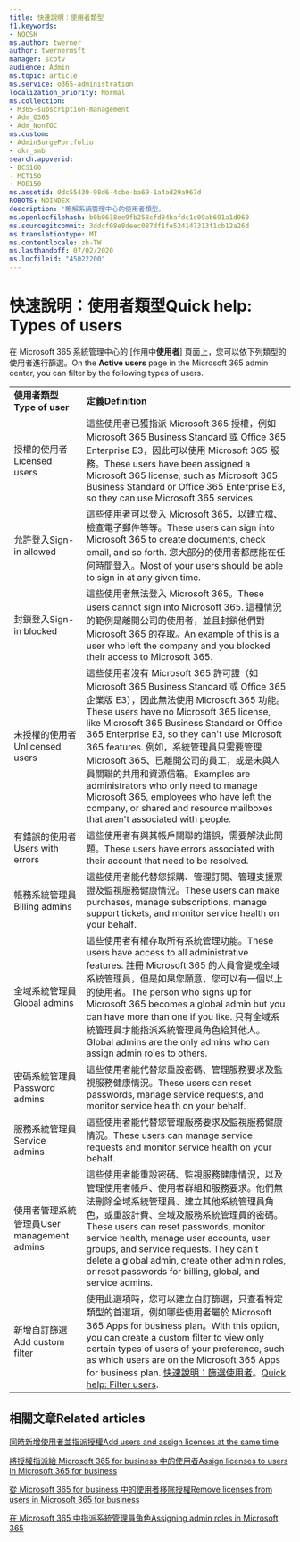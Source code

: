 ```yaml
---
title: 快速說明：使用者類型
f1.keywords:
- NOCSH
ms.author: twerner
author: twernermsft
manager: scotv
audience: Admin
ms.topic: article
ms.service: o365-administration
localization_priority: Normal
ms.collection:
- M365-subscription-management
- Adm_O365
- Adm_NonTOC
ms.custom:
- AdminSurgePortfolio
- okr_smb
search.appverid:
- BCS160
- MET150
- MOE150
ms.assetid: 0dc55430-98d6-4cbe-ba69-1a4ad29a967d
ROBOTS: NOINDEX
description: '瞭解系統管理中心的使用者類型。 '
ms.openlocfilehash: b0b0638ee9fb258cfd84bafdc1c09ab691a1d060
ms.sourcegitcommit: 3ddcf08e8deec087df1fe524147313f1cb12a26d
ms.translationtype: MT
ms.contentlocale: zh-TW
ms.lasthandoff: 07/02/2020
ms.locfileid: "45022200"
---
```

# <a name="quick-help-types-of-users"></a><span data-ttu-id="e24eb-103">快速說明：使用者類型</span><span class="sxs-lookup"><span data-stu-id="e24eb-103">Quick help: Types of users</span></span>

<span data-ttu-id="e24eb-104">在 Microsoft 365 系統管理中心的 [作用中**使用者**] 頁面上，您可以依下列類型的使用者進行篩選。</span><span class="sxs-lookup"><span data-stu-id="e24eb-104">On the **Active users** page in the Microsoft 365 admin center, you can filter by the following types of users.</span></span> 
  
|||
|:-----|:-----|
|<span data-ttu-id="e24eb-105">**使用者類型**</span><span class="sxs-lookup"><span data-stu-id="e24eb-105">**Type of user**</span></span> <br/> |<span data-ttu-id="e24eb-106">**定義**</span><span class="sxs-lookup"><span data-stu-id="e24eb-106">**Definition**</span></span> <br/> |
|<span data-ttu-id="e24eb-107">授權的使用者</span><span class="sxs-lookup"><span data-stu-id="e24eb-107">Licensed users</span></span>  <br/> |<span data-ttu-id="e24eb-108">這些使用者已獲指派 Microsoft 365 授權，例如 Microsoft 365 Business Standard 或 Office 365 Enterprise E3，因此可以使用 Microsoft 365 服務。</span><span class="sxs-lookup"><span data-stu-id="e24eb-108">These users have been assigned a Microsoft 365 license, such as Microsoft 365 Business Standard or Office 365 Enterprise E3, so they can use Microsoft 365 services.</span></span>  <br/> |
|<span data-ttu-id="e24eb-109">允許登入</span><span class="sxs-lookup"><span data-stu-id="e24eb-109">Sign-in allowed</span></span>  <br/> |<span data-ttu-id="e24eb-110">這些使用者可以登入 Microsoft 365，以建立檔、檢查電子郵件等等。</span><span class="sxs-lookup"><span data-stu-id="e24eb-110">These users can sign into Microsoft 365 to create documents, check email, and so forth.</span></span> <span data-ttu-id="e24eb-111">您大部分的使用者都應能在任何時間登入。</span><span class="sxs-lookup"><span data-stu-id="e24eb-111">Most of your users should be able to sign in at any given time.</span></span>  <br/> |
|<span data-ttu-id="e24eb-112">封鎖登入</span><span class="sxs-lookup"><span data-stu-id="e24eb-112">Sign-in blocked</span></span>  <br/> |<span data-ttu-id="e24eb-113">這些使用者無法登入 Microsoft 365。</span><span class="sxs-lookup"><span data-stu-id="e24eb-113">These users cannot sign into Microsoft 365.</span></span> <span data-ttu-id="e24eb-114">這種情況的範例是離開公司的使用者，並且封鎖他們對 Microsoft 365 的存取。</span><span class="sxs-lookup"><span data-stu-id="e24eb-114">An example of this is a user who left the company and you blocked their access to Microsoft 365.</span></span>  <br/> |
|<span data-ttu-id="e24eb-115">未授權的使用者</span><span class="sxs-lookup"><span data-stu-id="e24eb-115">Unlicensed users</span></span>  <br/> |<span data-ttu-id="e24eb-116">這些使用者沒有 Microsoft 365 許可證（如 Microsoft 365 Business Standard 或 Office 365 企業版 E3），因此無法使用 Microsoft 365 功能。</span><span class="sxs-lookup"><span data-stu-id="e24eb-116">These users have no Microsoft 365 license, like Microsoft 365 Business Standard or Office 365 Enterprise E3, so they can't use Microsoft 365 features.</span></span> <span data-ttu-id="e24eb-117">例如，系統管理員只需要管理 Microsoft 365、已離開公司的員工，或是未與人員關聯的共用和資源信箱。</span><span class="sxs-lookup"><span data-stu-id="e24eb-117">Examples are administrators who only need to manage Microsoft 365, employees who have left the company, or shared and resource mailboxes that aren't associated with people.</span></span>  <br/> |
|<span data-ttu-id="e24eb-118">有錯誤的使用者</span><span class="sxs-lookup"><span data-stu-id="e24eb-118">Users with errors</span></span>  <br/> |<span data-ttu-id="e24eb-119">這些使用者有與其帳戶關聯的錯誤，需要解決此問題。</span><span class="sxs-lookup"><span data-stu-id="e24eb-119">These users have errors associated with their account that need to be resolved.</span></span>  <br/> |
|<span data-ttu-id="e24eb-120">帳務系統管理員</span><span class="sxs-lookup"><span data-stu-id="e24eb-120">Billing admins</span></span>  <br/> |<span data-ttu-id="e24eb-121">這些使用者能代替您採購、管理訂閱、管理支援票證及監視服務健康情況。</span><span class="sxs-lookup"><span data-stu-id="e24eb-121">These users can make purchases, manage subscriptions, manage support tickets, and monitor service health on your behalf.</span></span>  <br/> |
|<span data-ttu-id="e24eb-122">全域系統管理員</span><span class="sxs-lookup"><span data-stu-id="e24eb-122">Global admins</span></span>  <br/> |<span data-ttu-id="e24eb-123">這些使用者有權存取所有系統管理功能。</span><span class="sxs-lookup"><span data-stu-id="e24eb-123">These users have access to all administrative features.</span></span> <span data-ttu-id="e24eb-124">註冊 Microsoft 365 的人員會變成全域系統管理員，但是如果您願意，您可以有一個以上的使用者。</span><span class="sxs-lookup"><span data-stu-id="e24eb-124">The person who signs up for Microsoft 365 becomes a global admin but you can have more than one if you like.</span></span> <span data-ttu-id="e24eb-125">只有全域系統管理員才能指派系統管理員角色給其他人。</span><span class="sxs-lookup"><span data-stu-id="e24eb-125">Global admins are the only admins who can assign admin roles to others.</span></span>  <br/> |
|<span data-ttu-id="e24eb-126">密碼系統管理員</span><span class="sxs-lookup"><span data-stu-id="e24eb-126">Password admins</span></span>  <br/> |<span data-ttu-id="e24eb-127">這些使用者能代替您重設密碼、管理服務要求及監視服務健康情況。</span><span class="sxs-lookup"><span data-stu-id="e24eb-127">These users can reset passwords, manage service requests, and monitor service health on your behalf.</span></span>  <br/> |
|<span data-ttu-id="e24eb-128">服務系統管理員</span><span class="sxs-lookup"><span data-stu-id="e24eb-128">Service admins</span></span>  <br/> |<span data-ttu-id="e24eb-129">這些使用者能代替您管理服務要求及監視服務健康情況。</span><span class="sxs-lookup"><span data-stu-id="e24eb-129">These users can manage service requests and monitor service health on your behalf.</span></span>  <br/> |
|<span data-ttu-id="e24eb-130">使用者管理系統管理員</span><span class="sxs-lookup"><span data-stu-id="e24eb-130">User management admins</span></span>  <br/> |<span data-ttu-id="e24eb-p105">這些使用者能重設密碼、監視服務健康情況，以及管理使用者帳戶、使用者群組和服務要求。他們無法刪除全域系統管理員、建立其他系統管理員角色，或重設計費、全域及服務系統管理員的密碼。</span><span class="sxs-lookup"><span data-stu-id="e24eb-p105">These users can reset passwords, monitor service health, manage user accounts, user groups, and service requests. They can't delete a global admin, create other admin roles, or reset passwords for billing, global, and service admins.</span></span>  <br/> |
|<span data-ttu-id="e24eb-133">新增自訂篩選</span><span class="sxs-lookup"><span data-stu-id="e24eb-133">Add custom filter</span></span>  <br/> |<span data-ttu-id="e24eb-134">使用此選項時，您可以建立自訂篩選，只查看特定類型的首選項，例如哪些使用者屬於 Microsoft 365 Apps for business plan。</span><span class="sxs-lookup"><span data-stu-id="e24eb-134">With this option, you can create a custom filter to view only certain types of users of your preference, such as which users are on the Microsoft 365 Apps for business plan.</span></span> <span data-ttu-id="e24eb-135">[快速說明：篩選使用者](https://docs.microsoft.com/microsoft-365/admin/add-users/create-edit-or-delete-a-custom-user-view)。</span><span class="sxs-lookup"><span data-stu-id="e24eb-135">[Quick help: Filter users](https://docs.microsoft.com/microsoft-365/admin/add-users/create-edit-or-delete-a-custom-user-view).</span></span>  <br/> |
   
## <a name="related-articles"></a><span data-ttu-id="e24eb-136">相關文章</span><span class="sxs-lookup"><span data-stu-id="e24eb-136">Related articles</span></span>

[<span data-ttu-id="e24eb-137">同時新增使用者並指派授權</span><span class="sxs-lookup"><span data-stu-id="e24eb-137">Add users and assign licenses at the same time</span></span>](../add-users/add-users.md)
    
[<span data-ttu-id="e24eb-138">將授權指派給 Microsoft 365 for business 中的使用者</span><span class="sxs-lookup"><span data-stu-id="e24eb-138">Assign licenses to users in Microsoft 365 for business</span></span>](../manage/assign-licenses-to-users.md)
    
[<span data-ttu-id="e24eb-139">從 Microsoft 365 for business 中的使用者移除授權</span><span class="sxs-lookup"><span data-stu-id="e24eb-139">Remove licenses from users in Microsoft 365 for business</span></span>](../manage/remove-licenses-from-users.md)
    
[<span data-ttu-id="e24eb-140">在 Microsoft 365 中指派系統管理員角色</span><span class="sxs-lookup"><span data-stu-id="e24eb-140">Assigning admin roles in Microsoft 365</span></span>](../add-users/assign-admin-roles.md)
    

